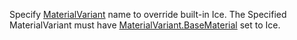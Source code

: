 Specify [MaterialVariant](https://create.roblox.com/docs/reference/engine/classes/MaterialVariant) name to override built-in Ice.
The Specified MaterialVariant must have [MaterialVariant.BaseMaterial](https://create.roblox.com/docs/reference/engine/classes/MaterialVariant#BaseMaterial) set
to Ice.
